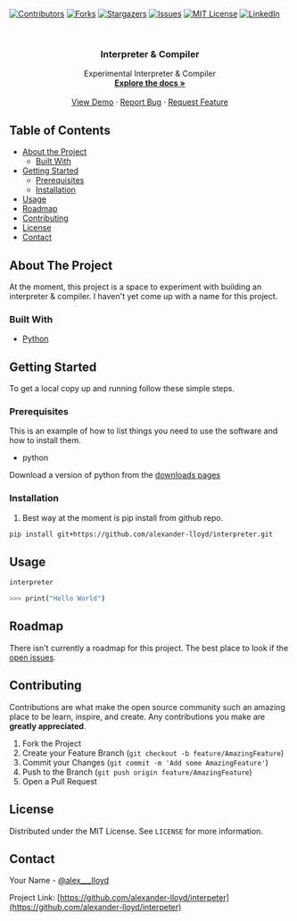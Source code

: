 [![Contributors][contributors-shield]][contributors-url]
[![Forks][forks-shield]][forks-url]
[![Stargazers][stars-shield]][stars-url]
[![Issues][issues-shield]][issues-url]
[![MIT License][license-shield]][license-url]
[![LinkedIn][linkedin-shield]][linkedin-url]


<br />
<p align="center">
<!--  <a href="https://github.com/alexander-lloyd/interpreter">
    <img src="images/logo.png" alt="Logo" width="80" height="80">
  </a> -->

  <h3 align="center">Interpreter & Compiler</h3>

  <p align="center">
    Experimental Interpreter & Compiler
    <br />
    <a href="https://github.com/alexander-lloyd/interpreter"><strong>Explore the docs »</strong></a>
    <br />
    <br />
    <a href="https://github.com/alexander-lloyd/interpreter">View Demo</a>
    ·
    <a href="https://github.com/alexander-lloyd/interpreter/issues">Report Bug</a>
    ·
    <a href="https://github.com/alexander-lloyd/interpreter/issues">Request Feature</a>
  </p>
</p>


## Table of Contents

* [About the Project](#about-the-project)
  * [Built With](#built-with)
* [Getting Started](#getting-started)
  * [Prerequisites](#prerequisites)
  * [Installation](#installation)
* [Usage](#usage)
* [Roadmap](#roadmap)
* [Contributing](#contributing)
* [License](#license)
* [Contact](#contact)


## About The Project

At the moment, this project is a space to experiment with building an interpreter & compiler. I haven't yet come up with
a name for this project.

### Built With

* [Python](https://python.org)


## Getting Started

To get a local copy up and running follow these simple steps.

### Prerequisites

This is an example of how to list things you need to use the software and how to install them.
* python

Download a version of python from the [downloads pages](https://www.python.org/downloads/)

### Installation
 
1. Best way at the moment is pip install from github repo.
```bash
pip install git+https://github.com/alexander-lloyd/interpreter.git
```

## Usage

```bash
interpreter

>>> print("Hello World")

```


## Roadmap

There isn't currently a roadmap for this project. The best place to look if the [open issues](https://github.com/alexander-lloyd/interpreter/issues).


## Contributing

Contributions are what make the open source community such an amazing place to be learn, inspire, and create. Any contributions you make are **greatly appreciated**.

1. Fork the Project
2. Create your Feature Branch (`git checkout -b feature/AmazingFeature`)
3. Commit your Changes (`git commit -m 'Add some AmazingFeature'`)
4. Push to the Branch (`git push origin feature/AmazingFeature`)
5. Open a Pull Request


## License

Distributed under the MIT License. See `LICENSE` for more information.

## Contact

Your Name - [@alex___lloyd](https://twitter.com/alex___lloyd)

Project Link: [https://github.com/alexander-lloyd/interpeter](https://github.com/alexander-lloyd/interpeter)


[contributors-shield]: https://img.shields.io/github/contributors/alexander-lloyd/interpreter?style=flat-square
[contributors-url]: https://github.com/alexander-lloyd/interpreter/graphs/contributors
[forks-shield]: https://img.shields.io/github/forks/alexander-lloyd/interpreter?style=flat-square
[forks-url]: https://github.com/alexander-lloyd/interpreter/network/members
[stars-shield]: https://img.shields.io/github/stars/alexander-lloyd/interpreter?style=flat-square
[stars-url]: https://github.com/alexander-lloyd/interpreter/stargazers
[issues-shield]: https://img.shields.io/github/issues/alexander-lloyd/interpreter?style=flat-square
[issues-url]: https://github.com/alexander-lloyd/interpreter/issues
[license-shield]: https://img.shields.io/github/license/alexander-lloyd/interpreter?style=flat-square
[license-url]: https://github.com/alexander-lloyd/interpreter/blob/master/LICENSE
[linkedin-shield]: https://img.shields.io/badge/-LinkedIn-black.svg?style=flat-square&logo=linkedin&colorB=555
[linkedin-url]: https://linkedin.com/in/alexander-lloyd